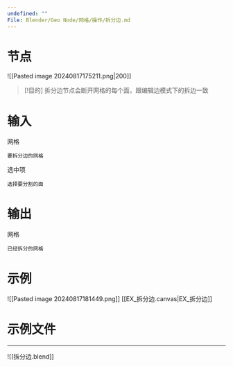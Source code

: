 ```yaml
---
undefined: ""
File: Blender/Geo Node/网格/操作/拆分边.md
---
```

# 节点
![[Pasted image 20240817175211.png|200]]

>[!目的]
>拆分边节点会断开网格的每个面，跟编辑边模式下的拆边一致

# 输入
网格

	要拆分边的网格
选中项

	选择要分割的面

# 输出
网格

	已经拆分的网格

# 示例
![[Pasted image 20240817181449.png]]
[[EX_拆分边.canvas|EX_拆分边]]

# 示例文件
---
![[拆分边.blend]]